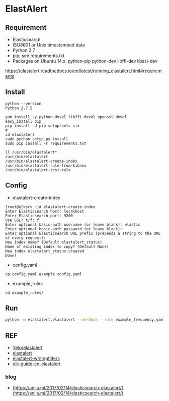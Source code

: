 # ElastAlert


## Requirement

- Elasticsearch
- ISO8601 or Unix timestamped data
- Python 2.7
- pip, see requirements.txt
- Packages on Ubuntu 14.x: python-pip python-dev libffi-dev libssl-dev

https://elastalert.readthedocs.io/en/latest/running_elastalert.html#requirements

## Install

```
python --version
Python 2.7.5
```

```
yum install -y python-devel libffi-devel openssl-devel
easy_install pip
pip install -U pip setuptools six
#
cd elastalert
sudo python setup.py install
sudo pip install -r requirements.txt
```

```
ll /usr/bin/elastalert*
/usr/bin/elastalert
/usr/bin/elastalert-create-index
/usr/bin/elastalert-rule-from-kibana
/usr/bin/elastalert-test-rule
```

## Config

- elastalert-create-index

```
[root@elksrv ~]# elastalert-create-index
Enter Elasticsearch host: localhost
Enter Elasticsearch port: 9200
Use SSL? t/f: f
Enter optional basic-auth username (or leave blank): elastic
Enter optional basic-auth password (or leave blank): 
Enter optional Elasticsearch URL prefix (prepends a string to the URL of every request): 
New index name? (Default elastalert_status) 
Name of existing index to copy? (Default None) 
New index elastalert_status created
Done!
```

- config.yaml

```
cp config.yaml.example config.yaml
```

- example_rules

```
cd example_rules/
```

## Run

```bash
python -m elastalert.elastalert --verbose --rule example_frequency.yaml
```

## REF

- [Yelp/elastalert](https://github.com/Yelp/elastalert)
- [elastalert](http://elastalert.readthedocs.io/en/latest/)
- [elastalert-writingfilters](https://elastalert.readthedocs.io/en/latest/recipes/writing_filters.html#writingfilters)
- [elk-guide-cn-elastalert](https://kibana.logstash.es/content/elasticsearch/other/elastalert.html)

### blog

- [https://anjia.ml/2017/02/14/elasticsearch-elastalert/](https://anjia.ml/2017/02/14/elasticsearch-elastalert/)

